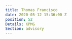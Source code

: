 ```yaml
---
title: Thomas Francisco
date: 2020-05-12 15:36:00 Z
position: 52
Details: KPMG
Section: advisory
---
```


